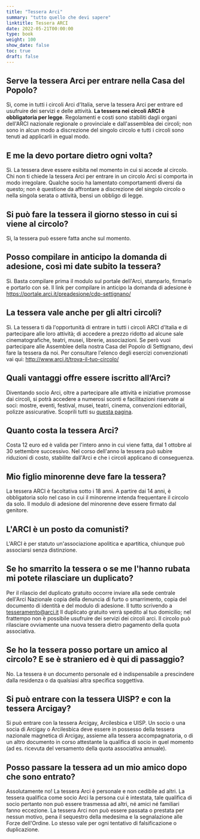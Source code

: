```yaml
---
title: "Tessera Arci"
summary: "tutto quello che devi sapere"
linktitle: Tessera ARCI
date: 2022-05-21T00:00:00
type: book
weight: 100
show_date: false
toc: true
draft: false
---
```


## Serve la tessera Arci per entrare nella Casa del Popolo?
Sì, come in tutti i circoli Arci d'Italia, serve la tessera Arci per entrare ed usufruire dei servizi e delle attività.
**La tessera nei circoli ARCI è obbligatoria per legge**.
Regolamenti e costi sono stabiliti dagli organi dell'ARCI nazionale regionale o provinciale e dall'assemblea dei circoli; non sono in alcun modo a discrezione del singolo circolo e tutti i circoli sono tenuti ad applicarli in egual modo.

## E me la devo portare dietro ogni volta?
Sì. La tessera deve essere esibita nel momento in cui si accede al circolo.
Chi non ti chiede la tessera Arci per entrare in un circolo Arci si comporta in modo irregolare. Qualche socio ha lamentato comportamenti diversi da questo; non è questione da affrontare a discrezione del singolo circolo o nella singola serata o attività, bensì un obbligo di legge.

## Si può fare la tessera il giorno stesso in cui si viene al circolo?
Sì, la tessera può essere fatta anche sul momento.

## Posso compilare in anticipo la domanda di adesione, così mi date subito la tessera?
Sì. Basta compilare prima il modulo sul portale dell'Arci, stamparlo, firmarlo e portarlo con sè.
Il link per compilare in anticipo la domanda di adesione è https://portale.arci.it/preadesione/cdp-settignano/

## La tessera vale anche per gli altri circoli?
Sì. La tessera ti dà l'opportunità di entrare in tutti i circoli ARCI d'Italia e di partecipare alle loro attività; di accedere a prezzo ridotto ad alcune sale cinematografiche, teatri, musei, librerie, associazioni.
Se però vuoi partecipare alle Assemblee della nostra Casa del Popolo di Settignano, devi fare la tessera da noi.
Per consultare l'elenco degli esercizi convenzionati vai qui: http://www.arci.it/trova-il-tuo-circolo/

## Quali vantaggi offre essere iscritto all’Arci?
Diventando socio Arci, oltre a partecipare alle attività e iniziative promosse dai circoli, si potrà accedere a numerosi sconti e facilitazioni riservate ai soci: mostre, eventi, festival, musei, teatri, cinema, convenzioni editoriali, polizze assicurative. Scoprili tutti su [questa pagina](http://arci.it/convenzioni/).

## Quanto costa la tessera Arci?
Costa 12 euro ed è valida per l'intero anno in cui viene fatta, dal 1 ottobre al 30 settembre successivo.
Nel corso dell'anno la tessera può subire riduzioni di costo, stabilite dall'Arci e che i circoli applicano di conseguenza.

## Mio figlio minorenne deve fare la tessera?
La tessera ARCI è facoltativa sotto i 18 anni.
A partire dai 14 anni, è obbligatoria solo nel caso in cui il minorenne intenda frequentare il circolo da solo.
Il modulo di adesione del minorenne deve essere firmato dal genitore.

## L'ARCI è un posto da comunisti?
L'ARCI è per statuto un'associazione apolitica e apartitica, chiunque può associarsi senza distinzione.


## Se ho smarrito la tessera o se me l'hanno rubata mi potete rilasciare un duplicato?
Per il rilascio del duplicato gratuito occorre inviare alla sede centrale dell'Arci Nazionale copia della denuncia di furto o smarrimento, copia del documento di identità e del modulo di adesione.
Il tutto scrivendo a tesseramento@arci.it
Il duplicato gratuito verrà spedito al tuo domicilio; nel frattempo non è possibile usufruire dei servizi dei circoli arci.
Il circolo può rilasciare ovviamente una nuova tessera dietro pagamento della quota associativa.

## Se ho la tessera posso portare un amico al circolo? E se è straniero ed è qui di passaggio?
No. La tessera è un documento personale ed è indispensabile a prescindere dalla residenza o da qualsiasi altra specifica soggettiva.

## Si può entrare con la tessera UISP? e con la tessera Arcigay?
Si può entrare con la tessera Arcigay, Arcilesbica e UISP.
Un socio o una socia di Arcigay o Arcilesbica deve essere in possesso della tessera nazionale magnetica di Arcigay, assieme alla tessera accompagnatoria, o di un altro documento in corso attestante la qualifica di socio in quel momento (ad es. ricevuta del versamento della quota associativa annuale).

## Posso passare la tessera ad un mio amico dopo che sono entrato?
Assolutamente no! La tessera Arci è personale e non cedibile ad altri.
La tessera qualifica come socio Arci la persona cui è intestata, tale qualifica di socio pertanto non può essere trasmessa ad altri, né amici né familiari fanno eccezione.
La tessera Arci non può essere passata o prestata per nessun motivo, pena il sequestro della medesima e la segnalazione alle Forze dell'Ordine.
Lo stesso vale per ogni tentativo di falsificazione o duplicazione.
